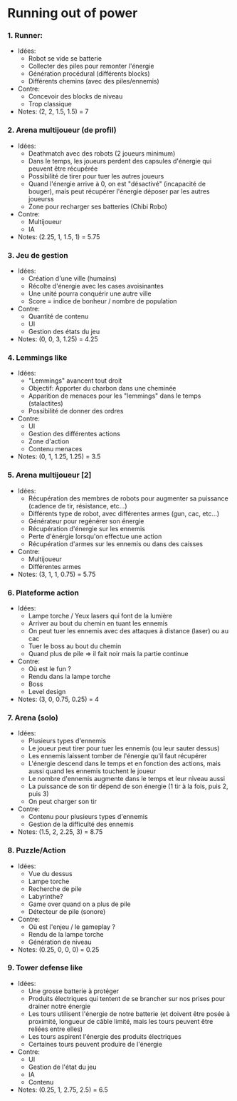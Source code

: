 Running out of power
====================

### 1. Runner:
  - Idées:
    - Robot se vide se batterie
    - Collecter des piles pour remonter l'énergie
    - Génération procédural (différents blocks)
    - Différents chemins (avec des piles/ennemis)
  - Contre:
    - Concevoir des blocks de niveau
    - Trop classique
  - Notes: (2, 2, 1.5, 1.5) = 7
### 2. Arena multijoueur (de profil)
  - Idées:
    - Deathmatch avec des robots (2 joueurs minimum)
    - Dans le temps, les joueurs perdent des capsules d'énergie qui peuvent être récupérée
    - Possibilité de tirer pour tuer les autres joueurs
    - Quand l'énergie arrive à 0, on est "désactivé" (incapacité de bouger), mais peut récupérer l'énergie déposer par les autres joueurss
    - Zone pour recharger ses batteries (Chibi Robo)
  - Contre:
    - Multijoueur
    - IA
  - Notes: (2.25, 1, 1.5, 1) = 5.75
### 3. Jeu de gestion
  - Idées:
    - Création d'une ville (humains)
    - Récolte d'énergie avec les cases avoisinantes
    - Une unité pourra conquérir une autre ville
    - Score = indice de bonheur / nombre de population
  - Contre:
    - Quantité de contenu
    - UI
    - Gestion des états du jeu
  - Notes: (0, 0, 3, 1.25) = 4.25 
### 4. Lemmings like
  - Idées:
    - "Lemmings" avancent tout droit
    - Objectif: Apporter du charbon dans une cheminée
    - Apparition de menaces pour les "lemmings" dans le temps (stalactites)
    - Possibilité de donner des ordres
  - Contre:
    - UI
    - Gestion des différentes actions
    - Zone d'action
    - Contenu menaces
  - Notes: (0, 1, 1.25, 1.25) = 3.5  
### 5. Arena multijoueur [2]
  - Idées:
    - Récupération des membres de robots pour augmenter sa puissance (cadence de tir, résistance, etc...)
    - Différents type de robot, avec différentes armes (gun, cac, etc...)
    - Générateur pour regénérer son énergie
    - Récupération d'énergie sur les ennemis
    - Perte d'énérgie lorsqu'on effectue une action
    - Récupération d'armes sur les ennemis ou dans des caisses
  - Contre:
    - Multijoueur
    - Différentes armes
  - Notes: (3, 1, 1, 0.75) = 5.75
### 6. Plateforme action
  - Idées:
    - Lampe torche / Yeux lasers qui font de la lumière
    - Arriver au bout du chemin en tuant les ennemis
    - On peut tuer les ennemis avec des attaques à distance (laser) ou au cac
    - Tuer le boss au bout du chemin
    - Quand plus de pile => il fait noir mais la partie continue
  - Contre:
    - Où est le fun ?
    - Rendu dans la lampe torche
    - Boss
    - Level design
  - Notes: (3, 0, 0.75, 0.25) = 4
### 7. Arena (solo)
  - Idées:
    - Plusieurs types d'ennemis
    - Le joueur peut tirer pour tuer les ennemis (ou leur sauter dessus)
    - Les ennemis laissent tomber de l'énergie qu'il faut récupérer
    - L'énergie descend dans le temps et en fonction des actions, mais aussi quand les ennemis touchent le joueur
    - Le nombre d'ennemis augmente dans le temps et leur niveau aussi
    - La puissance de son tir dépend de son énergie (1 tir à la fois, puis 2, puis 3)
    - On peut charger son tir
  - Contre:
    - Contenu pour plusieurs types d'ennemis
    - Gestion de la difficulté des ennemis
  - Notes: (1.5, 2, 2.25, 3) = 8.75 
### 8. Puzzle/Action
  - Idées:
    - Vue du dessus
    - Lampe torche
    - Recherche de pile
    - Labyrinthe?
    - Game over quand on a plus de pile
    - Détecteur de pile (sonore)
  - Contre:
    - Où est l'enjeu / le gameplay ?
    - Rendu de la lampe torche
    - Génération de niveau
  - Notes: (0.25, 0, 0, 0) = 0.25 
### 9. Tower defense like
  - Idées:
    - Une grosse batterie à protéger
    - Produits électriques qui tentent de se brancher sur nos prises pour drainer notre énergie
    - Les tours utilisent l'énergie de notre batterie (et doivent être posée à proximité, longueur de câble limité, mais les tours peuvent être reliées entre elles)
    - Les tours aspirent l'énergie des produits électriques
    - Certaines tours peuvent produire de l'énergie
  - Contre:
    - UI
    - Gestion de l'état du jeu
    - IA
    - Contenu
  - Notes: (0.25, 1, 2.75, 2.5) = 6.5
